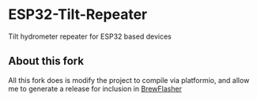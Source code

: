# ESP32-Tilt-Repeater
Tilt hydrometer repeater for ESP32 based devices


## About this fork

All this fork does is modify the project to compile via platformio, and allow me to generate a release for
inclusion in [BrewFlasher](https://www.brewflasher.com/)

